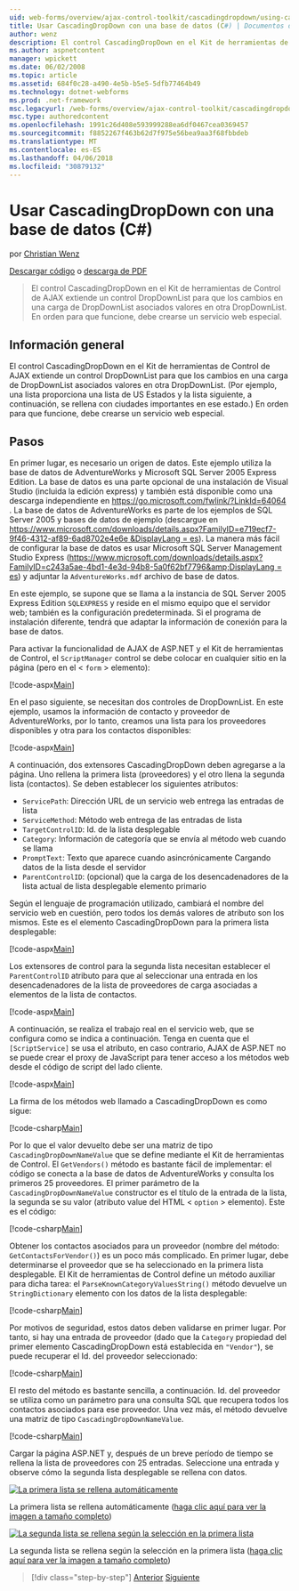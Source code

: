 ```yaml
---
uid: web-forms/overview/ajax-control-toolkit/cascadingdropdown/using-cascadingdropdown-with-a-database-cs
title: Usar CascadingDropDown con una base de datos (C#) | Documentos de Microsoft
author: wenz
description: El control CascadingDropDown en el Kit de herramientas de Control de AJAX extiende un control DropDownList para que los cambios en una carga de DropDownList asociados valores de anoth...
ms.author: aspnetcontent
manager: wpickett
ms.date: 06/02/2008
ms.topic: article
ms.assetid: 684f0c28-a490-4e5b-b5e5-5dfb77464b49
ms.technology: dotnet-webforms
ms.prod: .net-framework
msc.legacyurl: /web-forms/overview/ajax-control-toolkit/cascadingdropdown/using-cascadingdropdown-with-a-database-cs
msc.type: authoredcontent
ms.openlocfilehash: 1991c26d408e593999288ea6df0467cea0369457
ms.sourcegitcommit: f8852267f463b62d7f975e56bea9aa3f68fbbdeb
ms.translationtype: MT
ms.contentlocale: es-ES
ms.lasthandoff: 04/06/2018
ms.locfileid: "30879132"
---
```

<a name="using-cascadingdropdown-with-a-database-c"></a>Usar CascadingDropDown con una base de datos (C#)
====================
por [Christian Wenz](https://github.com/wenz)

[Descargar código](http://download.microsoft.com/download/9/0/7/907760b1-2c60-4f81-aeb6-ca416a573b0d/cascadingdropdown1.cs.zip) o [descarga de PDF](http://download.microsoft.com/download/2/d/c/2dc10e34-6983-41d4-9c08-f78f5387d32b/cascadingdropdown1CS.pdf)

> El control CascadingDropDown en el Kit de herramientas de Control de AJAX extiende un control DropDownList para que los cambios en una carga de DropDownList asociados valores en otra DropDownList. En orden para que funcione, debe crearse un servicio web especial.


## <a name="overview"></a>Información general

El control CascadingDropDown en el Kit de herramientas de Control de AJAX extiende un control DropDownList para que los cambios en una carga de DropDownList asociados valores en otra DropDownList. (Por ejemplo, una lista proporciona una lista de US Estados y la lista siguiente, a continuación, se rellena con ciudades importantes en ese estado.) En orden para que funcione, debe crearse un servicio web especial.

## <a name="steps"></a>Pasos

En primer lugar, es necesario un origen de datos. Este ejemplo utiliza la base de datos de AdventureWorks y Microsoft SQL Server 2005 Express Edition. La base de datos es una parte opcional de una instalación de Visual Studio (incluida la edición express) y también está disponible como una descarga independiente en [ https://go.microsoft.com/fwlink/?LinkId=64064 ](https://go.microsoft.com/fwlink/?LinkId=64064). La base de datos de AdventureWorks es parte de los ejemplos de SQL Server 2005 y bases de datos de ejemplo (descargue en [ https://www.microsoft.com/downloads/details.aspx?FamilyID=e719ecf7-9f46-4312-af89-6ad8702e4e6e &amp;DisplayLang = es](https://www.microsoft.com/downloads/details.aspx?FamilyID=e719ecf7-9f46-4312-af89-6ad8702e4e6e&amp;DisplayLang=en)). La manera más fácil de configurar la base de datos es usar Microsoft SQL Server Management Studio Express ([https://www.microsoft.com/downloads/details.aspx?FamilyID=c243a5ae-4bd1-4e3d-94b8-5a0f62bf7796&amp;DisplayLang = es](https://www.microsoft.com/downloads/details.aspx?FamilyID=c243a5ae-4bd1-4e3d-94b8-5a0f62bf7796&amp;DisplayLang=en)) y adjuntar la `AdventureWorks.mdf` archivo de base de datos.

En este ejemplo, se supone que se llama a la instancia de SQL Server 2005 Express Edition `SQLEXPRESS` y reside en el mismo equipo que el servidor web; también es la configuración predeterminada. Si el programa de instalación diferente, tendrá que adaptar la información de conexión para la base de datos.

Para activar la funcionalidad de AJAX de ASP.NET y el Kit de herramientas de Control, el `ScriptManager` control se debe colocar en cualquier sitio en la página (pero en el &lt; `form` &gt; elemento):

[!code-aspx[Main](using-cascadingdropdown-with-a-database-cs/samples/sample1.aspx)]

En el paso siguiente, se necesitan dos controles de DropDownList. En este ejemplo, usamos la información de contacto y proveedor de AdventureWorks, por lo tanto, creamos una lista para los proveedores disponibles y otra para los contactos disponibles:

[!code-aspx[Main](using-cascadingdropdown-with-a-database-cs/samples/sample2.aspx)]

A continuación, dos extensores CascadingDropDown deben agregarse a la página. Uno rellena la primera lista (proveedores) y el otro llena la segunda lista (contactos). Se deben establecer los siguientes atributos:

- `ServicePath`: Dirección URL de un servicio web entrega las entradas de lista
- `ServiceMethod`: Método web entrega de las entradas de lista
- `TargetControlID`: Id. de la lista desplegable
- `Category`: Información de categoría que se envía al método web cuando se llama
- `PromptText`: Texto que aparece cuando asincrónicamente Cargando datos de la lista desde el servidor
- `ParentControlID`: (opcional) que la carga de los desencadenadores de la lista actual de lista desplegable elemento primario

Según el lenguaje de programación utilizado, cambiará el nombre del servicio web en cuestión, pero todos los demás valores de atributo son los mismos. Este es el elemento CascadingDropDown para la primera lista desplegable:

[!code-aspx[Main](using-cascadingdropdown-with-a-database-cs/samples/sample3.aspx)]

Los extensores de control para la segunda lista necesitan establecer el `ParentControlID` atributo para que al seleccionar una entrada en los desencadenadores de la lista de proveedores de carga asociadas a elementos de la lista de contactos.

[!code-aspx[Main](using-cascadingdropdown-with-a-database-cs/samples/sample4.aspx)]

A continuación, se realiza el trabajo real en el servicio web, que se configura como se indica a continuación. Tenga en cuenta que el `[ScriptService]` se usa el atributo, en caso contrario, AJAX de ASP.NET no se puede crear el proxy de JavaScript para tener acceso a los métodos web desde el código de script del lado cliente.

[!code-aspx[Main](using-cascadingdropdown-with-a-database-cs/samples/sample5.aspx)]

La firma de los métodos web llamado a CascadingDropDown es como sigue:

[!code-csharp[Main](using-cascadingdropdown-with-a-database-cs/samples/sample6.cs)]

Por lo que el valor devuelto debe ser una matriz de tipo `CascadingDropDownNameValue` que se define mediante el Kit de herramientas de Control. El `GetVendors()` método es bastante fácil de implementar: el código se conecta a la base de datos de AdventureWorks y consulta los primeros 25 proveedores. El primer parámetro de la `CascadingDropDownNameValue` constructor es el título de la entrada de la lista, la segunda se su valor (atributo value del HTML &lt; `option` &gt; elemento). Este es el código:

[!code-csharp[Main](using-cascadingdropdown-with-a-database-cs/samples/sample7.cs)]

Obtener los contactos asociados para un proveedor (nombre del método: `GetContactsForVendor()`) es un poco más complicado. En primer lugar, debe determinarse el proveedor que se ha seleccionado en la primera lista desplegable. El Kit de herramientas de Control define un método auxiliar para dicha tarea: el `ParseKnownCategoryValuesString()` método devuelve un `StringDictionary` elemento con los datos de la lista desplegable:

[!code-csharp[Main](using-cascadingdropdown-with-a-database-cs/samples/sample8.cs)]

Por motivos de seguridad, estos datos deben validarse en primer lugar. Por tanto, si hay una entrada de proveedor (dado que la `Category` propiedad del primer elemento CascadingDropDown está establecida en `"Vendor"`), se puede recuperar el Id. del proveedor seleccionado:

[!code-csharp[Main](using-cascadingdropdown-with-a-database-cs/samples/sample9.cs)]

El resto del método es bastante sencilla, a continuación. Id. del proveedor se utiliza como un parámetro para una consulta SQL que recupera todos los contactos asociados para ese proveedor. Una vez más, el método devuelve una matriz de tipo `CascadingDropDownNameValue`.

[!code-csharp[Main](using-cascadingdropdown-with-a-database-cs/samples/sample10.cs)]

Cargar la página ASP.NET y, después de un breve período de tiempo se rellena la lista de proveedores con 25 entradas. Seleccione una entrada y observe cómo la segunda lista desplegable se rellena con datos.


[![La primera lista se rellena automáticamente](using-cascadingdropdown-with-a-database-cs/_static/image2.png)](using-cascadingdropdown-with-a-database-cs/_static/image1.png)

La primera lista se rellena automáticamente ([haga clic aquí para ver la imagen a tamaño completo](using-cascadingdropdown-with-a-database-cs/_static/image3.png))


[![La segunda lista se rellena según la selección en la primera lista](using-cascadingdropdown-with-a-database-cs/_static/image5.png)](using-cascadingdropdown-with-a-database-cs/_static/image4.png)

La segunda lista se rellena según la selección en la primera lista ([haga clic aquí para ver la imagen a tamaño completo](using-cascadingdropdown-with-a-database-cs/_static/image6.png))

> [!div class="step-by-step"]
> [Anterior](filling-a-list-using-cascadingdropdown-cs.md)
> [Siguiente](presetting-list-entries-with-cascadingdropdown-cs.md)
